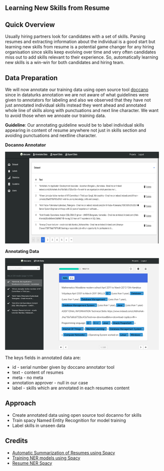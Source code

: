 ## Learning New Skills from Resume 

## Quick Overview
Usually hiring partners look for candidates with a set of skills. Parsing resumes and extracting information about the individual is a good start but learning new skills from resume is a potential game changer for any hiring organisation since skills keep evolving over time and very often candidates miss out to add skills relevant to their experience. So, automatically learning new skills is a win-win for both candidates and hiring team. 

## Data Preparation
We will now annotate our training data using open source tool [doccano](https://github.com/chakki-works/doccano) since in dataturks annotation we are not aware of what guidelines were given to annotators for labeling and also we observed that they have not just annotated individual skills instead they went ahead and annotated whole line of skills along with punctuations and next line character. We want to avoid those when we annoate our training data.

**Guideline**: Our annotating guideline would be to label individual skills appearing in content of resume anywhere not just in skills section and avoiding punctuations and nextline character.

**Docanno Annotator**

<p align="left">
  <img width="600" height="300" src="images/annotator_1.png">
</p>

**Annotating Data**

<p align="left">
  <img width="600" height="300" src="images/annotator_2.png">
</p>

The keys fields in annotated data are:

* id - serial number given by doccano annotator tool
* text - content of resumes
* meta - no meta
* annotation approver - null in our case
* label - skills which are annotated in each resumes content

## Approach
* Create annotated data using open source tool docanno for skills
* Train spacy Named Entity Recognition for model training
* Label skills in unseen data

## Credits

* [Automatic Summarization of Resumes using Spacy](https://medium.com/@dataturks/automatic-summarization-of-resumes-with-ner-8b97a5f562b)
* [Training NER models using Spacy](https://spacy.io/usage/training#ner)
* [Resume NER Spacy](https://github.com/DataTurks-Engg/Entity-Recognition-In-Resumes-SpaCy)
